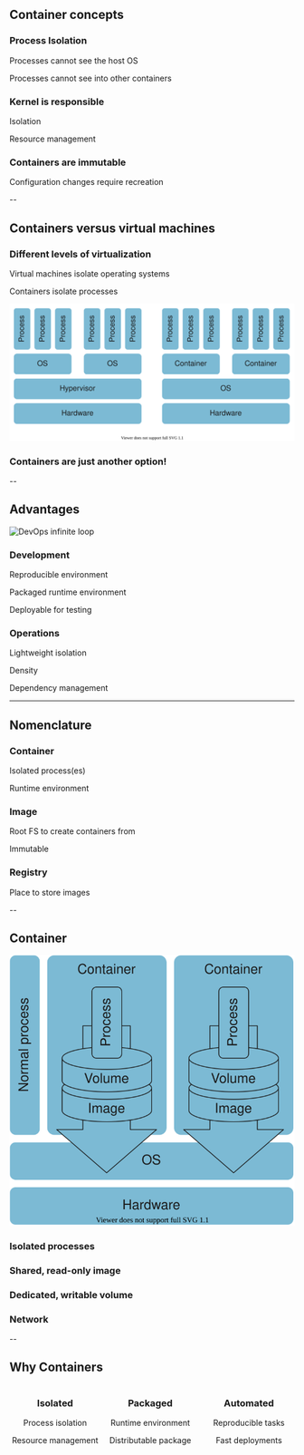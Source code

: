 ## Container concepts
<!-- .slide: id="concepts" -->

### Process Isolation

Processes cannot see the host OS

Processes cannot see into other containers

### Kernel is responsible

Isolation

Resource management

### Containers are immutable

Configuration changes require recreation

--

## Containers versus virtual machines

### Different levels of virtualization

Virtual machines isolate operating systems

Containers isolate processes

![Hardware virtualization vs. containers](010_basics/00_docker/containers_vs_vms.drawio.svg)

### Containers are just another option!

--

## Advantages

![DevOps infinite loop](../images/DevOps.png)
<!-- .element: style="width: 50%; float: right;" -->

### Development

Reproducible environment

Packaged runtime environment

Deployable for testing

### Operations

Lightweight isolation

Density

Dependency management

---

## Nomenclature

### Container

Isolated process(es)

Runtime environment

### Image

Root FS to create containers from

Immutable

### Registry

Place to store images

--

## Container

![Container](010_basics/00_docker/container.drawio.svg) <!-- .element: style="float: right; width: 40%; padding-right: 2em;" -->

### Isolated processes

### Shared, read-only image

### Dedicated, writable volume

### Network

--

## Why Containers

<div style="width: 32%; padding-right: 0.5em; float: left; text-align: center;">
<p><i class="fas fa-umbrella fa-3x"></i></p>

<h3>Isolated</h3>

<p>Process isolation</p>
<p>Resource management</p>
</div>

<div style="width: 32%; padding-right: 0.5em; float: left; text-align: center;">
<p><i class="fas fa-suitcase fa-3x"></i></p>

<h3>Packaged</h3>

<p>Runtime environment</p>
<p>Distributable package</p>
</div>

<div style="width: 32%; float: right; text-align: center;">
<p><i class="fas fa-cog fa-3x"></i></p>

<h3>Automated</h3>

<p>Reproducible tasks</p>
<p>Fast deployments</p>
</div>
